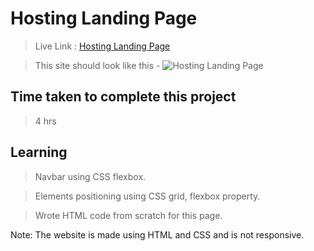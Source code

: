 # Hosting Landing Page

>Live Link : [Hosting Landing Page](https://hostinglanding-page.netlify.app/)

>This site should look like this - 
![Hosting Landing Page](https://user-images.githubusercontent.com/25903125/182432377-4a2fd749-e60a-4f1b-8bd4-abe016de3aeb.png)


## Time taken to complete this project 
>4 hrs

## Learning 
>Navbar using CSS flexbox.

>Elements positioning using CSS grid, flexbox property.

>Wrote HTML code from scratch for this page.

Note: The website is made using HTML and CSS and is not responsive.
